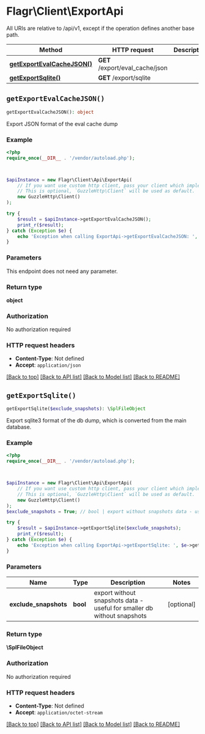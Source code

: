 # Flagr\Client\ExportApi

All URIs are relative to /api/v1, except if the operation defines another base path.

| Method | HTTP request | Description |
| ------------- | ------------- | ------------- |
| [**getExportEvalCacheJSON()**](ExportApi.md#getExportEvalCacheJSON) | **GET** /export/eval_cache/json |  |
| [**getExportSqlite()**](ExportApi.md#getExportSqlite) | **GET** /export/sqlite |  |


## `getExportEvalCacheJSON()`

```php
getExportEvalCacheJSON(): object
```



Export JSON format of the eval cache dump

### Example

```php
<?php
require_once(__DIR__ . '/vendor/autoload.php');



$apiInstance = new Flagr\Client\Api\ExportApi(
    // If you want use custom http client, pass your client which implements `GuzzleHttp\ClientInterface`.
    // This is optional, `GuzzleHttp\Client` will be used as default.
    new GuzzleHttp\Client()
);

try {
    $result = $apiInstance->getExportEvalCacheJSON();
    print_r($result);
} catch (Exception $e) {
    echo 'Exception when calling ExportApi->getExportEvalCacheJSON: ', $e->getMessage(), PHP_EOL;
}
```

### Parameters

This endpoint does not need any parameter.

### Return type

**object**

### Authorization

No authorization required

### HTTP request headers

- **Content-Type**: Not defined
- **Accept**: `application/json`

[[Back to top]](#) [[Back to API list]](../../README.md#endpoints)
[[Back to Model list]](../../README.md#models)
[[Back to README]](../../README.md)

## `getExportSqlite()`

```php
getExportSqlite($exclude_snapshots): \SplFileObject
```



Export sqlite3 format of the db dump, which is converted from the main database.

### Example

```php
<?php
require_once(__DIR__ . '/vendor/autoload.php');



$apiInstance = new Flagr\Client\Api\ExportApi(
    // If you want use custom http client, pass your client which implements `GuzzleHttp\ClientInterface`.
    // This is optional, `GuzzleHttp\Client` will be used as default.
    new GuzzleHttp\Client()
);
$exclude_snapshots = True; // bool | export without snapshots data - useful for smaller db without snapshots

try {
    $result = $apiInstance->getExportSqlite($exclude_snapshots);
    print_r($result);
} catch (Exception $e) {
    echo 'Exception when calling ExportApi->getExportSqlite: ', $e->getMessage(), PHP_EOL;
}
```

### Parameters

| Name | Type | Description  | Notes |
| ------------- | ------------- | ------------- | ------------- |
| **exclude_snapshots** | **bool**| export without snapshots data - useful for smaller db without snapshots | [optional] |

### Return type

**\SplFileObject**

### Authorization

No authorization required

### HTTP request headers

- **Content-Type**: Not defined
- **Accept**: `application/octet-stream`

[[Back to top]](#) [[Back to API list]](../../README.md#endpoints)
[[Back to Model list]](../../README.md#models)
[[Back to README]](../../README.md)
